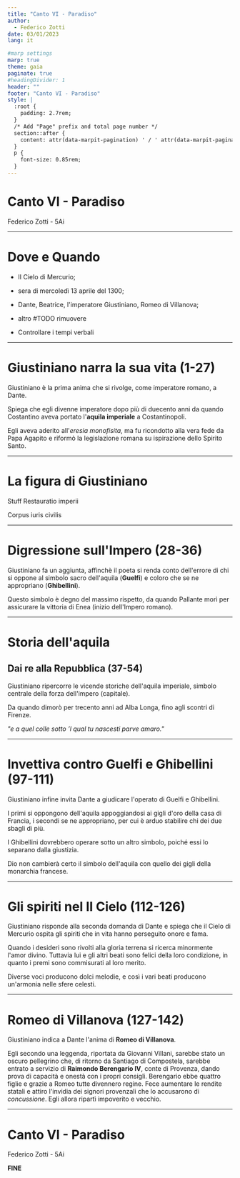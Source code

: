 ```yaml
---
title: "Canto VI - Paradiso"
author:
  - Federico Zotti
date: 03/01/2023
lang: it

#marp settings
marp: true
theme: gaia
paginate: true
#headingDivider: 1
header: ""
footer: "Canto VI - Paradiso"
style: |
  :root {
    padding: 2.7rem;
  }
  /* Add "Page" prefix and total page number */
  section::after {
    content: attr(data-marpit-pagination) ' / ' attr(data-marpit-pagination-total);
  }
  p {
    font-size: 0.85rem;
  }
---
```


<!--
_class:
  - lead
  - invert
_header: ""
_footer: Divina Commedia
-->
# Canto VI - Paradiso

Federico Zotti - 5Ai

---

# Dove e Quando

- II Cielo di Mercurio;

- sera di mercoledì 13 aprile del 1300;

- Dante, Beatrice, l'imperatore Giustiniano, Romeo di Villanova;

- altro #TODO rimuovere

- Controllare i tempi verbali

---

# Giustiniano narra la sua vita (1-27)

Giustiniano è la prima anima che si rivolge, come imperatore romano, a Dante.

Spiega che egli divenne imperatore dopo più di duecento anni da quando Costantino aveva portato l'**aquila imperiale** a Costantinopoli.

Egli aveva aderito all'_eresia monofisita_, ma fu ricondotto alla vera fede da Papa Agapito e riformò la legislazione romana su ispirazione dello Spirito Santo.

---

# La figura di Giustiniano

Stuff
Restauratio imperii

Corpus iuris civilis

---

# Digressione sull'Impero (28-36)

Giustiniano fa un aggiunta, affinchè il poeta si renda conto dell'errore di chi si oppone al simbolo sacro dell'aquila (**Guelfi**) e coloro che se ne appropriano (**Ghibellini**).

Questo simbolo è degno del massimo rispetto, da quando Pallante morì per assicurare la vittoria di Enea (inizio dell'Impero romano).

---

# Storia dell'aquila

## Dai re alla Repubblica (37-54)

Giustiniano ripercorre le vicende storiche dell'aquila imperiale, simbolo centrale della forza dell'impero (capitale).

Da quando dimorò per trecento anni ad Alba Longa, fino agli scontri di Firenze.

_"e a quel colle sotto ’l qual tu nascesti parve amaro."_

---

# <!--fit-->Invettiva contro Guelfi e Ghibellini (97-111)

Giustiniano infine invita Dante a giudicare l'operato di Guelfi e Ghibellini.

I primi si oppongono dell'aquila appoggiandosi ai gigli d'oro della casa di Francia, i secondi se ne appropriano, per cui è arduo stabilire chi dei due sbagli di più.

I Ghibellini dovrebbero operare sotto un altro simbolo, poiché essi lo separano dalla giustizia.

Dio non cambierà certo il simbolo dell'aquila con quello dei gigli della monarchia francese.

---

# Gli spiriti nel II Cielo (112-126)

Giustiniano risponde alla seconda domanda di Dante e spiega che il Cielo di Mercurio ospita gli spiriti che in vita hanno perseguito onore e fama.

Quando i desideri sono rivolti alla gloria terrena si ricerca minormente l'amor divino.
Tuttavia lui e gli altri beati sono felici della loro condizione, in quanto i premi sono commisurati al loro merito.

Diverse voci producono dolci melodie, e così i vari beati producono un'armonia nelle sfere celesti.

---

# Romeo di Villanova (127-142)

Giustiniano indica a Dante l'anima di **Romeo di Villanova**.

Egli secondo una leggenda, riportata da Giovanni Villani, sarebbe stato un oscuro pellegrino che, di ritorno da Santiago di Compostela, sarebbe entrato a servizio di **Raimondo Berengario IV**, conte di Provenza, dando prova di capacità e onestà con i propri consigli.
Berengario ebbe quattro figlie e grazie a Romeo tutte divennero regine.
Fece aumentare le rendite statali e attiro l'invidia dei signori provenzali che lo accusarono di _concussione_.
Egli allora ripartì impoverito e vecchio.

---
<!--
_class:
  - lead
  - invert
_header: ""
_footer: Divina Commedia
-->
# Canto VI - Paradiso

Federico Zotti - 5Ai

**FINE**

<!--


# Link e Fonti

- [Testo e parafrasi](https://divinacommedia.weebly.com/paradiso-canto-vi.html);
- [Monofisismo](https://it.wikipedia.org/wiki/Monofisismo);
- [Spiriti operanti per la gloria terrena](https://divinacommedia.weebly.com/spiriti-op-per-la-gloria.html);
- [Romeo di Villanova](https://it.wikipedia.org/wiki/Romeo_di_Villanova);
-->